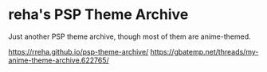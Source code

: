 # reha's PSP Theme Archive
Just another PSP theme archive, though most of them are anime-themed.

https://rreha.github.io/psp-theme-archive/
https://gbatemp.net/threads/my-anime-theme-archive.622765/
